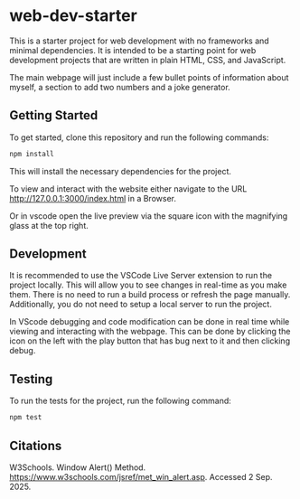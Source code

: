 # web-dev-starter

This is a starter project for web development with no frameworks and minimal
dependencies. It is intended to be a starting point for web development projects
that are written in plain HTML, CSS, and JavaScript.

The main webpage will just include a few bullet points of information about myself, a section to add two numbers and a joke generator.



## Getting Started

To get started, clone this repository and run the following commands:

```bash
npm install
```
This will install the necessary dependencies for the project.

To view and interact with the website either navigate to the URL
http://127.0.0.1:3000/index.html in a Browser.

Or in vscode open the live preview via the square icon with the magnifying glass at the top right.

## Development

It is recommended to use the VSCode Live Server extension to run the project
locally. This will allow you to see changes in real-time as you make them. There
is no need to run a build process or refresh the page manually. Additionally,
you do not need to setup a local server to run the project.

In VScode debugging and code modification can be done in real time while viewing and interacting with the webpage. This can be done by clicking the icon on the left with the play button that has bug next to it and then clicking debug.

## Testing

To run the tests for the project, run the following command:

```bash
npm test
```

## Citations

W3Schools. Window Alert() Method. https://www.w3schools.com/jsref/met_win_alert.asp. Accessed 2 Sep. 2025.

